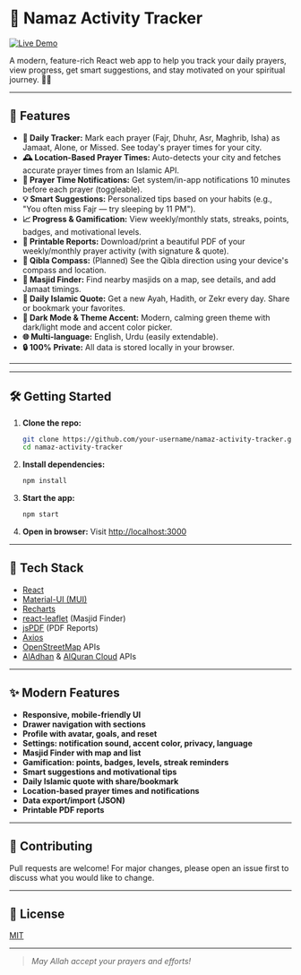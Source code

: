 # 🕌 Namaz Activity Tracker

[![Live Demo](https://img.shields.io/badge/Live%20Demo-Click%20Here-success?style=for-the-badge&logo=vercel)](https://trackyournamaz.netlify.app/)

A modern, feature-rich React web app to help you track your daily prayers, view progress, get smart suggestions, and stay motivated on your spiritual journey. 🌙✨

---

## 🚀 Features

- **📅 Daily Tracker:** Mark each prayer (Fajr, Dhuhr, Asr, Maghrib, Isha) as Jamaat, Alone, or Missed. See today's prayer times for your city.
- **🕰️ Location-Based Prayer Times:** Auto-detects your city and fetches accurate prayer times from an Islamic API.
- **🔔 Prayer Time Notifications:** Get system/in-app notifications 10 minutes before each prayer (toggleable).
- **💡 Smart Suggestions:** Personalized tips based on your habits (e.g., "You often miss Fajr — try sleeping by 11 PM").
- **📈 Progress & Gamification:** View weekly/monthly stats, streaks, points, badges, and motivational levels.
- **🧾 Printable Reports:** Download/print a beautiful PDF of your weekly/monthly prayer activity (with signature & quote).
- **🧭 Qibla Compass:** (Planned) See the Qibla direction using your device's compass and location.
- **🕌 Masjid Finder:** Find nearby masjids on a map, see details, and add Jamaat timings.
- **📖 Daily Islamic Quote:** Get a new Ayah, Hadith, or Zekr every day. Share or bookmark your favorites.
- **🌙 Dark Mode & Theme Accent:** Modern, calming green theme with dark/light mode and accent color picker.
- **🌐 Multi-language:** English, Urdu (easily extendable).
- **🔒 100% Private:** All data is stored locally in your browser.

---

---

## 🛠️ Getting Started

1. **Clone the repo:**
   ```bash
   git clone https://github.com/your-username/namaz-activity-tracker.git
   cd namaz-activity-tracker
   ```
2. **Install dependencies:**
   ```bash
   npm install
   ```
3. **Start the app:**
   ```bash
   npm start
   ```
4. **Open in browser:**
   Visit [http://localhost:3000](http://localhost:3000)

---

## 🧩 Tech Stack

- [React](https://reactjs.org/)
- [Material-UI (MUI)](https://mui.com/)
- [Recharts](https://recharts.org/)
- [react-leaflet](https://react-leaflet.js.org/) (Masjid Finder)
- [jsPDF](https://github.com/parallax/jsPDF) (PDF Reports)
- [Axios](https://axios-http.com/)
- [OpenStreetMap](https://www.openstreetmap.org/) APIs
- [AlAdhan](https://aladhan.com/prayer-times-api) & [AlQuran Cloud](https://alquran.cloud/api) APIs

---

## ✨ Modern Features

- **Responsive, mobile-friendly UI**
- **Drawer navigation with sections**
- **Profile with avatar, goals, and reset**
- **Settings: notification sound, accent color, privacy, language**
- **Masjid Finder with map and list**
- **Gamification: points, badges, levels, streak reminders**
- **Smart suggestions and motivational tips**
- **Daily Islamic quote with share/bookmark**
- **Location-based prayer times and notifications**
- **Data export/import (JSON)**
- **Printable PDF reports**

---

## 🙏 Contributing

Pull requests are welcome! For major changes, please open an issue first to discuss what you would like to change.

---

## 📄 License

[MIT](LICENSE)

---

> _May Allah accept your prayers and efforts!_
